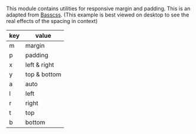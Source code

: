 This module contains utilities for responsive margin and padding. This is an adapted from [Basscss](http://www.basscss.com/). (This example is best viewed on desktop to see the real effects of the spacing in context)


| key | value        |
|-----|--------------|
| m   | margin       |
| p   | padding      |
| x   | left & right |
| y   | top & bottom |
| a   | auto         |
| l   | left         |
| r   | right        |
| t   | top          |
| b   | bottom       |
